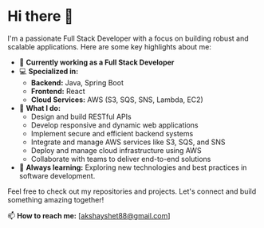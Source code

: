 # Hi there 👋

I'm a passionate Full Stack Developer with a focus on building robust and scalable applications. Here are some key highlights about me:

- 🔭 **Currently working as a Full Stack Developer**
- 💻 **Specialized in:** 
  - **Backend:** Java, Spring Boot
  - **Frontend:** React
  - **Cloud Services:** AWS (S3, SQS, SNS, Lambda, EC2)
- 🚀 **What I do:**
  - Design and build RESTful APIs
  - Develop responsive and dynamic web applications
  - Implement secure and efficient backend systems
  - Integrate and manage AWS services like S3, SQS, and SNS
  - Deploy and manage cloud infrastructure using AWS
  - Collaborate with teams to deliver end-to-end solutions
- 🌱 **Always learning:** Exploring new technologies and best practices in software development.

Feel free to check out my repositories and projects. Let's connect and build something amazing together!

📫 **How to reach me:** [akshayshet88@gmail.com]

